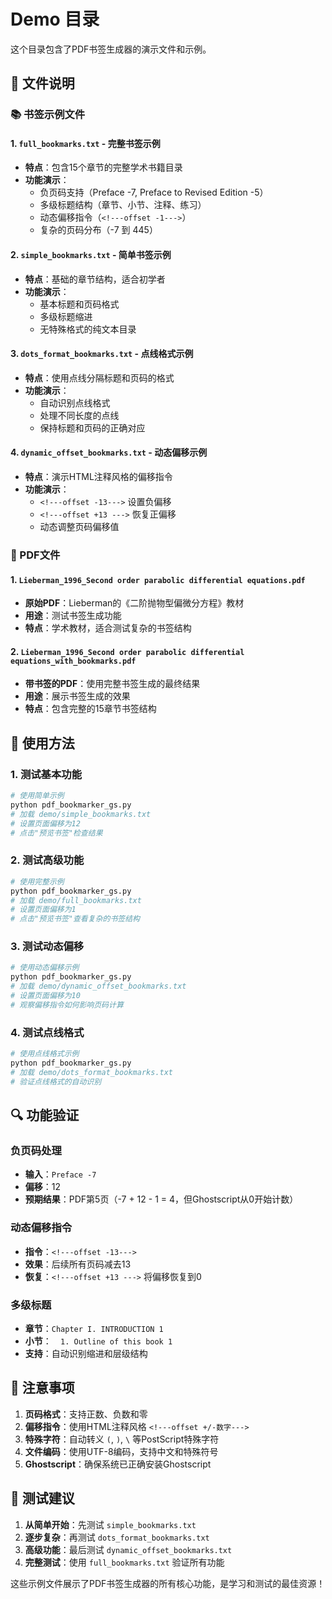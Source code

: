 # Demo 目录

这个目录包含了PDF书签生成器的演示文件和示例。

## 📁 文件说明

### 📚 书签示例文件

#### 1. `full_bookmarks.txt` - 完整书签示例
- **特点**：包含15个章节的完整学术书籍目录
- **功能演示**：
  - 负页码支持（Preface -7, Preface to Revised Edition -5）
  - 多级标题结构（章节、小节、注释、练习）
  - 动态偏移指令（`<!---offset -1--->`）
  - 复杂的页码分布（-7 到 445）

#### 2. `simple_bookmarks.txt` - 简单书签示例
- **特点**：基础的章节结构，适合初学者
- **功能演示**：
  - 基本标题和页码格式
  - 多级标题缩进
  - 无特殊格式的纯文本目录

#### 3. `dots_format_bookmarks.txt` - 点线格式示例
- **特点**：使用点线分隔标题和页码的格式
- **功能演示**：
  - 自动识别点线格式
  - 处理不同长度的点线
  - 保持标题和页码的正确对应

#### 4. `dynamic_offset_bookmarks.txt` - 动态偏移示例
- **特点**：演示HTML注释风格的偏移指令
- **功能演示**：
  - `<!---offset -13--->` 设置负偏移
  - `<!---offset +13 --->` 恢复正偏移
  - 动态调整页码偏移值

### 📄 PDF文件

#### 1. `Lieberman_1996_Second order parabolic differential equations.pdf`
- **原始PDF**：Lieberman的《二阶抛物型偏微分方程》教材
- **用途**：测试书签生成功能
- **特点**：学术教材，适合测试复杂的书签结构

#### 2. `Lieberman_1996_Second order parabolic differential equations_with_bookmarks.pdf`
- **带书签的PDF**：使用完整书签生成的最终结果
- **用途**：展示书签生成的效果
- **特点**：包含完整的15章节书签结构

## 🚀 使用方法

### 1. 测试基本功能
```bash
# 使用简单示例
python pdf_bookmarker_gs.py
# 加载 demo/simple_bookmarks.txt
# 设置页面偏移为12
# 点击"预览书签"检查结果
```

### 2. 测试高级功能
```bash
# 使用完整示例
python pdf_bookmarker_gs.py
# 加载 demo/full_bookmarks.txt
# 设置页面偏移为1
# 点击"预览书签"查看复杂的书签结构
```

### 3. 测试动态偏移
```bash
# 使用动态偏移示例
python pdf_bookmarker_gs.py
# 加载 demo/dynamic_offset_bookmarks.txt
# 设置页面偏移为10
# 观察偏移指令如何影响页码计算
```

### 4. 测试点线格式
```bash
# 使用点线格式示例
python pdf_bookmarker_gs.py
# 加载 demo/dots_format_bookmarks.txt
# 验证点线格式的自动识别
```

## 🔍 功能验证

### 负页码处理
- **输入**：`Preface -7`
- **偏移**：12
- **预期结果**：PDF第5页（-7 + 12 - 1 = 4，但Ghostscript从0开始计数）

### 动态偏移指令
- **指令**：`<!---offset -13--->`
- **效果**：后续所有页码减去13
- **恢复**：`<!---offset +13 --->` 将偏移恢复到0

### 多级标题
- **章节**：`Chapter I. INTRODUCTION 1`
- **小节**：`  1. Outline of this book 1`
- **支持**：自动识别缩进和层级结构

## 📝 注意事项

1. **页码格式**：支持正数、负数和零
2. **偏移指令**：使用HTML注释风格 `<!---offset +/-数字--->`
3. **特殊字符**：自动转义 `(`, `)`, `\` 等PostScript特殊字符
4. **文件编码**：使用UTF-8编码，支持中文和特殊符号
5. **Ghostscript**：确保系统已正确安装Ghostscript

## 🎯 测试建议

1. **从简单开始**：先测试 `simple_bookmarks.txt`
2. **逐步复杂**：再测试 `dots_format_bookmarks.txt`
3. **高级功能**：最后测试 `dynamic_offset_bookmarks.txt`
4. **完整测试**：使用 `full_bookmarks.txt` 验证所有功能

这些示例文件展示了PDF书签生成器的所有核心功能，是学习和测试的最佳资源！ 